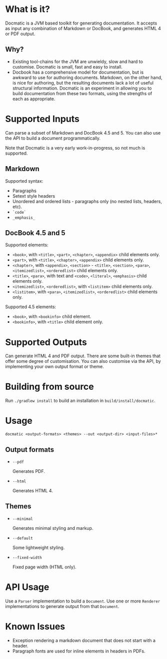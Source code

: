 
What is it?
===========
Docmatic is a JVM based toolkit for generating documentation. It accepts as input any combination of Markdown or
DocBook, and generates HTML 4 or PDF output.

Why?
----
* Existing tool-chains for the JVM are unwieldy, slow and hard to customise. Docmatic is small, fast and easy to install.
* Docbook has a comprehensive model for documentation, but is awkward to use for authoring documents. Markdown, on the
other hand, is nice for authoring, but the resulting documents lack a lot of useful structural information. Docmatic
is an experiment in allowing you to build documentation from these two formats, using the strengths of each as
appropriate.

Supported Inputs
================
Can parse a subset of Markdown and DocBook 4.5 and 5. You can also use the API to build a document programmatically.

Note that Docmatic is a very early work-in-progress, so not much is supported.

Markdown
--------
Supported syntax:

* Paragraphs
* Setext style headers
* Unordered and ordered lists - paragraphs only (no nested lists, headers, etc).
* `` `code` ``
* `_emphasis_`

DocBook 4.5 and 5
-----------------
Supported elements:

* `<book>`, with `<title>`, `<part>`, `<chapter>`, `<appendix>` child elements only.
* `<part>`, with `<title>`, `<chapter>`, `<appendix>` child elements only.
* `<chapter>`, with `<appendix>`, `<section>` - `<title>`, `<section>`, `<para>`, `<itemizedlist>`, `<orderedlist>` child elements only.
* `<title>`, `<para>`, with text and `<code>`, `<literal>`, `<emphasis>` child elements only.
* `<itemizedlist>`, `<orderedlist>`, with `<listitem>` child elements only.
* `<listitem>`, with `<para>`, `<itemizedlist>`, `<orderedlist>` child elements only.

Supported 4.5 elements:

* `<book>`, with `<bookinfo>` child element.
* `<bookinfo>`, with `<title>` child element only.

Supported Outputs
=================
Can generate HTML 4 and PDF output. There are some built-in themes that offer some degree of customisation.
You can also customise via the API, by implementing your own output format or theme.

Building from source
====================

Run `./gradlew install` to build an installation in `build/install/docmatic`.

Usage
=====
`docmatic <output-formats> <themes> --out <output-dir> <input-files>*`

Output formats
--------------
* `--pdf`

    Generates PDF.

* `--html`

    Generates HTML 4.

Themes
------

* `--minimal`

    Generates minimal styling and markup.

* `--default`

    Some lightweight styling.

* `--fixed-width`

    Fixed page width (HTML only).

API Usage
=========
Use a `Parser` implementation to build a `Document`. Use one or more `Renderer` implementations to generate output
from that `Document`.

Known Issues
============
* Exception rendering a markdown document that does not start with a header.
* Paragraph fonts are used for inline elements in headers in PDFs.

